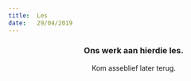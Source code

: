 ```yaml
---
title:  Les
date:   29/04/2019
---
```


### <center>Ons werk aan hierdie les.</center>
<center>Kom asseblief later terug.</center>
